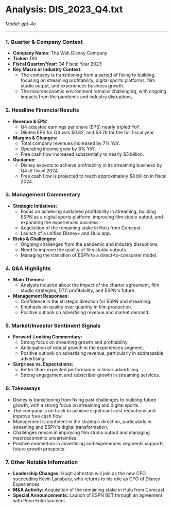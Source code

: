 # Analysis: DIS_2023_Q4.txt

*Model: gpt-4o*

---

### 1. Quarter & Company Context
- **Company Name:** The Walt Disney Company
- **Ticker:** DIS
- **Fiscal Quarter/Year:** Q4 Fiscal Year 2023
- **Key Macro or Industry Context:**
  - The company is transitioning from a period of fixing to building, focusing on streaming profitability, digital sports platforms, film studio output, and experiences business growth.
  - The macroeconomic environment remains challenging, with ongoing impacts from the pandemic and industry disruptions.

### 2. Headline Financial Results
- **Revenue & EPS:**
  - Q4 adjusted earnings per share (EPS) nearly tripled YoY.
  - Diluted EPS for Q4 was $0.82, and $3.76 for the full fiscal year.
- **Margins & Changes:**
  - Total company revenues increased by 7% YoY.
  - Operating income grew by 8% YoY.
  - Free cash flow increased substantially to nearly $5 billion.
- **Guidance:**
  - Disney expects to achieve profitability in its streaming business by Q4 of fiscal 2024.
  - Free cash flow is projected to reach approximately $8 billion in fiscal 2024.

### 3. Management Commentary
- **Strategic Initiatives:**
  - Focus on achieving sustained profitability in streaming, building ESPN as a digital sports platform, improving film studio output, and expanding the experiences business.
  - Acquisition of the remaining stake in Hulu from Comcast.
  - Launch of a unified Disney+ and Hulu app.
- **Risks & Challenges:**
  - Ongoing challenges from the pandemic and industry disruptions.
  - Need to improve the quality of film studio outputs.
  - Managing the transition of ESPN to a direct-to-consumer model.

### 4. Q&A Highlights
- **Main Themes:**
  - Analysts inquired about the impact of the charter agreement, film studio strategies, DTC profitability, and ESPN's future.
- **Management Responses:**
  - Confidence in the strategic direction for ESPN and streaming.
  - Emphasis on quality over quantity in film production.
  - Positive outlook on advertising revenue and market demand.

### 5. Market/Investor Sentiment Signals
- **Forward-Looking Commentary:**
  - Strong focus on streaming growth and profitability.
  - Anticipation of robust growth in the experiences segment.
  - Positive outlook on advertising revenue, particularly in addressable advertising.
- **Surprises vs. Expectations:**
  - Better-than-expected performance in linear advertising.
  - Strong engagement and subscriber growth in streaming services.

### 6. Takeaways
- Disney is transitioning from fixing past challenges to building future growth, with a strong focus on streaming and digital sports.
- The company is on track to achieve significant cost reductions and improve free cash flow.
- Management is confident in the strategic direction, particularly in streaming and ESPN's digital transformation.
- Challenges remain in improving film studio output and managing macroeconomic uncertainties.
- Positive momentum in advertising and experiences segments supports future growth prospects.

### 7. Other Notable Information
- **Leadership Changes:** Hugh Johnston will join as the new CFO, succeeding Kevin Lansbury, who returns to his role as CFO of Disney Experiences.
- **M&A Activity:** Acquisition of the remaining stake in Hulu from Comcast.
- **Special Announcements:** Launch of ESPN BET through an agreement with Penn Entertainment.